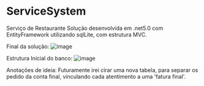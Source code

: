 # ServiceSystem
 Serviço de Restaurante
 Solução desenvolvida em .net5.0 com EntityFramework utilizando sqlLite, com estrutura MVC.

Final da solução:
 ![image](https://github.com/DiegoViana90/ServiceSystem/assets/77411511/ff0676d0-27b0-4b12-b642-d2f3bddefdca)

Estrutura Inicial do banco:
![image](https://github.com/DiegoViana90/ServiceSystem/assets/77411511/abad7a47-e317-4a79-926a-b7d491bc4c61)

 Anotações de ideia:
Futuramente irei cirar uma nova tabela, para separar os pedido da conta final, vinculando cada atentimento a uma 'fatura final'.
